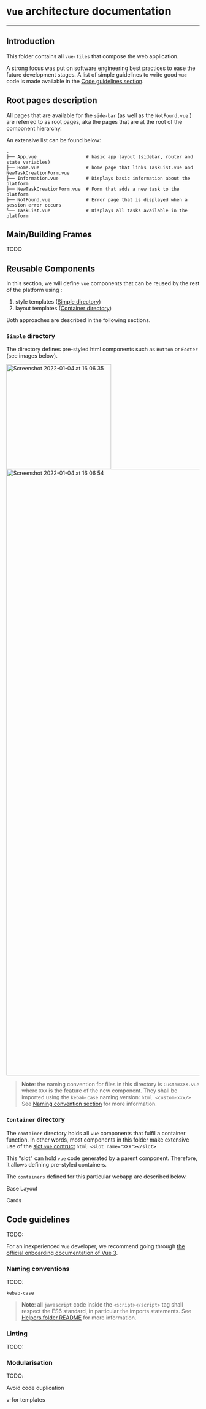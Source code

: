 # `Vue` architecture documentation
---

## Introduction

This folder contains all `vue-files` that compose the web application.

A strong focus was put on software engineering best practices to ease the future development stages. A list of simple guidelines to write good `vue` code is made available in the [Code guidelines section](#code-guidelines).

## Root pages description

All pages that are available for the `side-bar` (as well as the `NotFound.vue` ) are referred to as root pages, aka the pages that are at the root of the component hierarchy.

An extensive list can be found below:

    .
    ├── App.vue                  # basic app layout (sidebar, router and state variables)
    ├── Home.vue                 # home page that links TaskList.vue and NewTaskCreationForm.vue
    ├── Information.vue          # Displays basic information about the platform
    ├── NewTaskCreationForm.vue  # Form that adds a new task to the platform
    ├── NotFound.vue             # Error page that is displayed when a session error occurs
    └── TaskList.vue             # Displays all tasks available in the platform

## Main/Building Frames

TODO

## Reusable Components 

In this section, we will define `vue` components that can be reused by the rest of the platform using :
1. style templates ([Simple directory](#simple-directory)) 
2. layout templates ([Container directory](container-directory))

Both approaches are described in the following sections.

### `Simple` directory

The directory defines pre-styled html components such as `Button` or `Footer` (see images below).

<img width="273" alt="Screenshot 2022-01-04 at 16 06 35" src="https://user-images.githubusercontent.com/43466781/148079430-d333b520-9409-4efa-a754-5069d8bb1847.png"> <img width="1582" alt="Screenshot 2022-01-04 at 16 06 54" src="https://user-images.githubusercontent.com/43466781/148079475-822c3d42-b783-48f8-8e98-4e51f6086dda.png">

> **Note**: the naming convention for files in this directory is `CustomXXX.vue` where `XXX` is the feature of the new component. They shall be imported using the `kebab-case` naming version:  ```html <custom-xxx/> ```
See [Naming convention section](#naming-conventions) for more information.
### `Container` directory

The `container` directory holds all `vue` components that fulfil a container function. In other words, most components in this folder make extensive use of the [slot `vue` contruct](https://v3.vuejs.org/guide/component-slots.html) ```html <slot name="XXX"></slot> ```

This "slot" can hold `vue` code generated by a parent component. Therefore, it allows defining pre-styled containers.

The `containers` defined for this particular webapp are described below.

Base Layout

Cards

## Code guidelines

TODO:

For an inexperienced `Vue` developer, we recommend going through [the official onboarding documentation of Vue 3](https://v3.vuejs.org/guide/introduction.html).

### Naming conventions

TODO:

`kebab-case`

> **Note**: all `javascript` code inside the `<script></script>` tag shall respect the ES6 standard, in particular the imports statements. See [Helpers folder README](../helpers/README.md) for more information.

### Linting

TODO:

### Modularisation

TODO:

Avoid code duplication

v-for
templates

